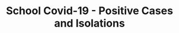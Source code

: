 ---
schema: default
title: School Covid-19 - Positive Cases and Isolations
organization: Angus Council
notes: >-
    This weekly data shows the cumulative number of positive Covid-19 cases and cumulative individuals self-isolating in Angus school clusters - combined total of teachers, support staff, children and young people (not including contractors). The dataset is updated fortnightly on a Tuesday.

    __Field names__

    *   Cumulative confirmed cases in Brechin.
    *   Cumulative self-isolating cases in Brechin.
    *  Cumulative confirmed cases in Carnoustie.
    *  Cumulative self-isolating cases in Carnoustie.
    *  Cumulative confirmed cases in Forfar.
    *  Cumulative self-isolating cases in Forfar.
    *  Cumulative confirmed cases in Kirriemuir.
    *  Cumulative self-isolating cases in Kirriemuir.
    *  Cumulative confirmed cases in Monifieth.
    *  Cumulative self-isolating cases in Monifieth.
    *  Cumulative confirmed cases in Montrose.
    *  Cumulative self-isolating cases in Montrose.
    *  Cumulative confirmed cases in North Arbroath.
    *  Cumulative self-isolating cases in North Arbroath.
    *  Cumulative confirmed cases in West Arbroath.
    *  Cumulative self-isolating cases in West Arbroath.
resources:
  - name: School Covid-19 - Positive Cases and Isolations CSV
  - url: >-
      http://data.angus.gov.uk/geoserver/services/ows?service=WFS&version=1.0.0&request=GetFeature&typeName=services%3Aedn_schoolscovidcases&outputFormat=csv
  - format: CSV
license: UK Open Government Licence (OGL)
category:

  - COVID-19
  - positive cases
  - schools
  - self-isolation
maintainer: Angus Council
maintainer_email: someone@example.com
---